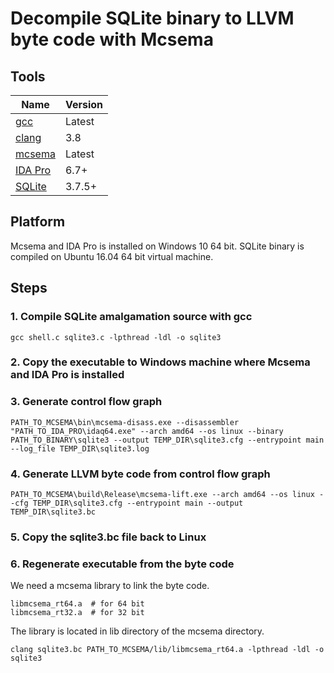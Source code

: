 # Decompile SQLite binary to LLVM byte code with Mcsema

## Tools
| Name | Version | 
| ---- | ------- |
| [gcc](https://gcc.gnu.org/) | Latest |
| [clang](http://clang.llvm.org/) | 3.8 |
| [mcsema](https://github.com/trailofbits/mcsema/) | Latest | 
| [IDA Pro](https://www.hex-rays.com/products/ida) | 6.7+|
| [SQLite](https://github.com/mackyle/sqlite) | 3.7.5+ |

## Platform
Mcsema and IDA Pro is installed on Windows 10 64 bit.
SQLite binary is compiled on Ubuntu 16.04 64 bit virtual machine.

## Steps

### 1. Compile SQLite amalgamation source with gcc
```
gcc shell.c sqlite3.c -lpthread -ldl -o sqlite3
```

### 2. Copy the executable to Windows machine where Mcsema and IDA Pro is installed

### 3. Generate control flow graph
```
PATH_TO_MCSEMA\bin\mcsema-disass.exe --disassembler "PATH_TO_IDA_PRO\idaq64.exe" --arch amd64 --os linux --binary PATH_TO_BINARY\sqlite3 --output TEMP_DIR\sqlite3.cfg --entrypoint main --log_file TEMP_DIR\sqlite3.log
```

### 4. Generate LLVM byte code from control flow graph
```
PATH_TO_MCSEMA\build\Release\mcsema-lift.exe --arch amd64 --os linux --cfg TEMP_DIR\sqlite3.cfg --entrypoint main --output TEMP_DIR\sqlite3.bc
```

### 5. Copy the sqlite3.bc file back to Linux

### 6. Regenerate executable from the byte code
We need a mcsema library to link the byte code.  
```
libmcsema_rt64.a  # for 64 bit
libmcsema_rt32.a  # for 32 bit
```
The library is located in lib directory of the mcsema directory.  
```
clang sqlite3.bc PATH_TO_MCSEMA/lib/libmcsema_rt64.a -lpthread -ldl -o sqlite3
```


